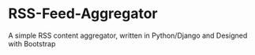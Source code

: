 # RSS-Feed-Aggregator
A simple RSS content aggregator, written in Python/Django and Designed with Bootstrap
